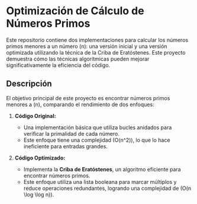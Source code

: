 # Optimización de Cálculo de Números Primos

Este repositorio contiene dos implementaciones para calcular los números primos menores a un número \(n\): una versión inicial y una versión optimizada utilizando la técnica de la Criba de Eratóstenes. Este proyecto demuestra cómo las técnicas algorítmicas pueden mejorar significativamente la eficiencia del código.



## Descripción

El objetivo principal de este proyecto es encontrar números primos menores a \(n\), comparando el rendimiento de dos enfoques:

1. **Código Original:**  
   - Una implementación básica que utiliza bucles anidados para verificar la primalidad de cada número.  
   - Este enfoque tiene una complejidad \(O(n^2)\), lo que lo hace ineficiente para entradas grandes.  

2. **Código Optimizado:**  
   - Implementa la **Criba de Eratóstenes**, un algoritmo eficiente para encontrar números primos.  
   - Este enfoque utiliza una lista booleana para marcar múltiplos y reduce operaciones redundantes, logrando una complejidad de \(O(n \log \log n)\).

